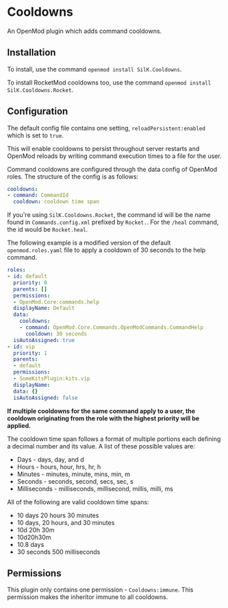 # Cooldowns
An OpenMod plugin which adds command cooldowns.

## Installation

To install, use the command `openmod install SilK.Cooldowns`.

To install RocketMod cooldowns too, use the command `openmod install SilK.Cooldowns.Rocket`.

## Configuration

The default config file contains one setting, `reloadPersistent:enabled` which is set to `true`.

This will enable cooldowns to persist throughout server restarts and OpenMod reloads by writing command execution times to a file for the user.

Command cooldowns are configured through the data config of OpenMod roles. The structure of the config is as follows:
```yaml
cooldowns:
- command: CommandId
  cooldown: cooldown time span
```

If you're using `SilK.Cooldowns.Rocket`, the command id will be the name found in `Commands.config.xml` prefixed by `Rocket.`.
For the `/heal` command, the id would be `Rocket.heal`.

The following example is a modified version of the default `openmod.roles.yaml` file to apply a cooldown of 30 seconds to the help command.
```yaml
roles:
- id: default
  priority: 0
  parents: []
  permissions:
  - OpenMod.Core:commands.help
  displayName: Default
  data:
    cooldowns:
    - command: OpenMod.Core.Commands.OpenModCommands.CommandHelp
      cooldown: 30 seconds
  isAutoAssigned: true
- id: vip
  priority: 1
  parents:
  - default
  permissions:
  - SomeKitsPlugin:kits.vip
  displayName: 
  data: {}
  isAutoAssigned: false
```

**If multiple cooldowns for the same command apply to a user, the cooldown originating from the role with the highest priority will be applied.**

The cooldown time span follows a format of multiple portions each defining a decimal number and its value. A list of these possible values are:
- Days - days, day, and d
- Hours - hours, hour, hrs, hr, h
- Minutes - minutes, minute, mins, min, m
- Seconds - seconds, second, secs, sec, s
- Milliseconds - milliseconds, millisecond, millis, milli, ms

All of the following are valid cooldown time spans:
- 10 days 20 hours 30 minutes
- 10 days, 20 hours, and 30 minutes
- 10d 20h 30m
- 10d20h30m
- 10.8 days
- 30 seconds 500 milliseconds

## Permissions
This plugin only contains one permission - `Cooldowns:immune`. This permission makes the inheritor immune to all cooldowns.
